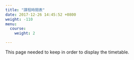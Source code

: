 ```yaml
---
title: "課程時間表"
date: 2017-12-26 14:45:52 +0800
weight: -110
menu:
  course:
    weight: 2

---
```

This page needed to keep in order to display the timetable.